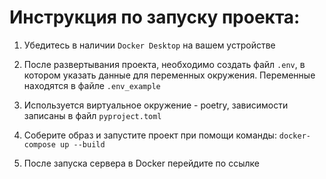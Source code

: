 # Инструкция по запуску проекта:

1. Убедитесь в наличии `Docker Desktop` на вашем устройстве

2. После развертывания проекта, необходимо создать файл `.env`, в котором указать данные для переменных окружения. Переменные находятся в файле `.env_example`

3. Используется виртуальное окружение - poetry, зависимости записаны в файл `pyproject.toml`

4. Соберите образ и запустите проект при помощи команды: `docker-compose up --build`

5. После запуска сервера в Docker перейдите по ссылке
